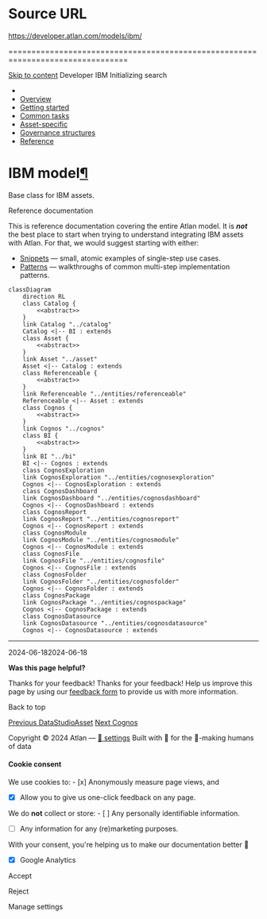# Source URL
https://developer.atlan.com/models/ibm/

================================================================================

<!--
canonical: https://developer.atlan.com/models/ibm/
meta-content-security-policy: object-src 'none'; base-uri 'self'; manifest-src 'self'; media-src 'self';
meta-description: Dear Developers
meta-generator: mkdocs-1.6.1, mkdocs-material-9.6.14
meta-og-description: Dear Developers
meta-og-image: https://developer.atlan.com/assets/images/social/models/ibm/index.png
meta-og-image-height: 630
meta-og-image-type: image/png
meta-og-image-width: 1200
meta-og-title: IBM - Developer
meta-og-type: website
meta-og-url: https://developer.atlan.com/models/ibm/
meta-twitter:card: summary_large_image
meta-twitter:description: Dear Developers
meta-twitter:image: https://developer.atlan.com/assets/images/social/models/ibm/index.png
meta-twitter:title: IBM - Developer
meta-viewport: width=device-width,initial-scale=1
title: IBM - Developer
-->

[Skip to content](#ibm-ibm-model) Developer IBM Initializing search 

* 
* [Overview](../..)
* [Getting started](../../getting-started/)
* [Common tasks](../../snippets/)
* [Asset\-specific](../../patterns/)
* [Governance structures](../../governance/)
* [Reference](../../reference/)

IBM model[¶](#ibm-ibm-model "Permanent link")
=============================================

Base class for IBM assets.

Reference documentation

This is reference documentation covering the entire Atlan model. It is ***not*** the best place to start when trying to understand integrating IBM assets with Atlan. For that, we would suggest starting with either:

* [Snippets](../../snippets/) — small, atomic examples of single\-step use cases.
* [Patterns](../../patterns/) — walkthroughs of common multi\-step implementation patterns.

```
classDiagram
    direction RL
    class Catalog {
        <<abstract>>
    }
    link Catalog "../catalog"
    Catalog <|-- BI : extends
    class Asset {
        <<abstract>>
    }
    link Asset "../asset"
    Asset <|-- Catalog : extends
    class Referenceable {
        <<abstract>>
    }
    link Referenceable "../entities/referenceable"
    Referenceable <|-- Asset : extends
    class Cognos {
        <<abstract>>
    }
    link Cognos "../cognos"
    class BI {
        <<abstract>>
    }
    link BI "../bi"
    BI <|-- Cognos : extends
    class CognosExploration
    link CognosExploration "../entities/cognosexploration"
    Cognos <|-- CognosExploration : extends
    class CognosDashboard
    link CognosDashboard "../entities/cognosdashboard"
    Cognos <|-- CognosDashboard : extends
    class CognosReport
    link CognosReport "../entities/cognosreport"
    Cognos <|-- CognosReport : extends
    class CognosModule
    link CognosModule "../entities/cognosmodule"
    Cognos <|-- CognosModule : extends
    class CognosFile
    link CognosFile "../entities/cognosfile"
    Cognos <|-- CognosFile : extends
    class CognosFolder
    link CognosFolder "../entities/cognosfolder"
    Cognos <|-- CognosFolder : extends
    class CognosPackage
    link CognosPackage "../entities/cognospackage"
    Cognos <|-- CognosPackage : extends
    class CognosDatasource
    link CognosDatasource "../entities/cognosdatasource"
    Cognos <|-- CognosDatasource : extends
```

---

2024\-06\-182024\-06\-18

**Was this page helpful?**

Thanks for your feedback! Thanks for your feedback! Help us improve this page by using our [feedback form](https://docs.google.com/forms/d/e/1FAIpQLScfoq7vqEn8S4QvN0ehPp0MRy6WYK5x-okJDqD69lHgoPPWtg/viewform?usp=pp_url&entry.1800719315=/models/ibm/) to provide us with more information. 

Back to top

[Previous DataStudioAsset](../entities/datastudioasset/) [Next Cognos](../cognos/) 

Copyright © 2024 Atlan — [🍪 settings](#__consent) 
Built with 💙 for the 🤖\-making humans of data 

#### Cookie consent

We use cookies to: - [x] Anonymously measure page views, and
- [x] Allow you to give us one\-click feedback on any page.

 We do **not** collect or store: - [ ] Any personally identifiable information.
- [ ] Any information for any (re)marketing purposes.

 With your consent, you're helping us to make our documentation better 💙

- [x] Google Analytics

Accept

Reject

Manage settings

